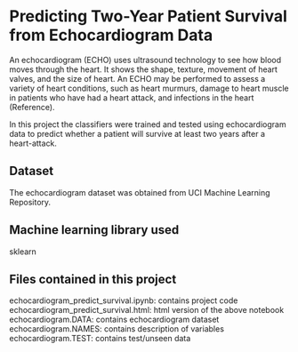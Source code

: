 # Predicting Two-Year Patient Survival from Echocardiogram Data
An echocardiogram (ECHO) uses ultrasound technology to see how blood moves through the heart. It shows the shape, texture, movement of heart valves, and the size of heart. An ECHO may be performed to assess a variety of heart conditions, such as heart murmurs, damage to heart muscle in patients who have had a heart attack, and infections in the heart (Reference).

In this project the classifiers were trained and tested using echocardiogram data to predict whether a patient will survive at least two years after a heart-attack. 

## Dataset

The echocardiogram dataset was obtained from UCI Machine Learning Repository.

## Machine learning library used

sklearn

## Files contained in this project

echocardiogram_predict_survival.ipynb: contains project code <Br>
echocardiogram_predict_survival.html: html version of the above notebook <Br>
echocardiogram.DATA: contains echocardiogram dataset  <Br>
echocardiogram.NAMES: contains description of variables <Br>
echocardiogram.TEST: contains test/unseen data <Br>
 



 


